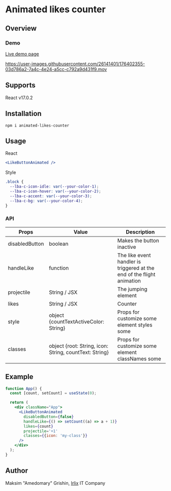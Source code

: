 # Animated likes counter

## Overview
### Demo
[Live demo page](http://amedomary.ru/Animated-likes-counter/)

https://user-images.githubusercontent.com/26141401/176402355-03d786a2-7a4c-4e24-a5cc-c792a9d431f9.mov


## Supports
React v17.0.2

## Installation
```bush
npm i animated-likes-counter
```

## Usage
React
```jsx
<LikeButtonAnimated />
```

Style
```css
.block {
  --lba-c-icon-idle: var(--your-color-1);
  --lba-c-icon-hover: var(--your-color-2);
  --lba-c-accent: var(--your-color-3);
  --lba-c-bg: var(--your-color-4);
}
```

### API
| Props          | Value                                                  | Description                                                            |
| -------------- | ------------------------------------------------------ | ---------------------------------------------------------------------- |
| disabledButton | boolean                                                | Makes the button inactive                                              |
| handleLike     | function                                               | The like event handler is triggered at the end of the flight animation |
| projectile     | String / JSX                                           | The jumping element                                                    |
| likes          | String / JSX                                           | Counter                                                                |
| style          | object {countTextActiveColor: String}                  | Props for customize some element styles some                           |
| classes        | object {root: String, icon: String, countText: String} | Props for customize some element classNames some                       |


## Example
```jsx
function App() {
  const [count, setCount] = useState(0);

  return (
    <div className="App">
      <LikeButtonAnimated
        disabledButton={false}
        handleLike={() => setCount((a) => a + 1)}
        likes={count}
        projectile='+1'
        classes={{icon: 'my-class'}}
      />
    </div>
  );
}
```

## Author
Maksim "Amedomary" Grishin, [Irlix](https://irlix.com/) IT Company

